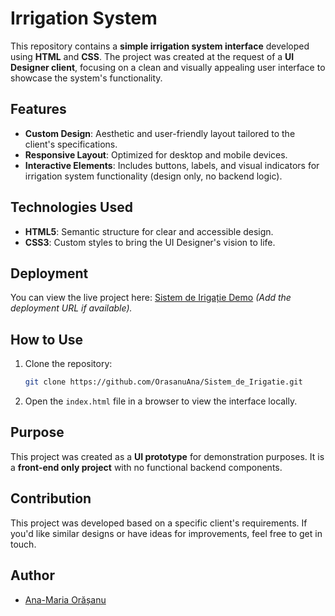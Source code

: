 # Irrigation System

This repository contains a **simple irrigation system interface** developed using **HTML** and **CSS**. The project was created at the request of a **UI Designer client**, focusing on a clean and visually appealing user interface to showcase the system's functionality.

## Features

- **Custom Design**: Aesthetic and user-friendly layout tailored to the client's specifications.
- **Responsive Layout**: Optimized for desktop and mobile devices.
- **Interactive Elements**: Includes buttons, labels, and visual indicators for irrigation system functionality (design only, no backend logic).

## Technologies Used

- **HTML5**: Semantic structure for clear and accessible design.
- **CSS3**: Custom styles to bring the UI Designer's vision to life.

## Deployment

You can view the live project here: [Sistem de Irigație Demo](#) *(Add the deployment URL if available).*

## How to Use

1. Clone the repository:
   ```bash
   git clone https://github.com/OrasanuAna/Sistem_de_Irigatie.git
   ```
2. Open the `index.html` file in a browser to view the interface locally.

## Purpose

This project was created as a **UI prototype** for demonstration purposes. It is a **front-end only project** with no functional backend components.

## Contribution

This project was developed based on a specific client's requirements. If you'd like similar designs or have ideas for improvements, feel free to get in touch.

## Author

- [Ana-Maria Orășanu](https://github.com/OrasanuAna)
